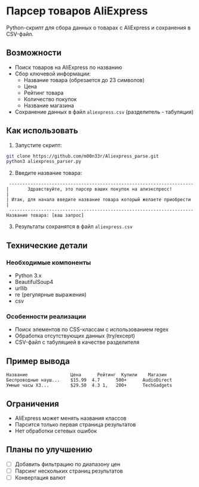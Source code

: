 # Парсер товаров AliExpress

Python-скрипт для сбора данных о товарах с AliExpress и сохранения в CSV-файл.

## Возможности
- Поиск товаров на AliExpress по названию
- Сбор ключевой информации:
  - Название товара (обрезается до 23 символов)
  - Цена
  - Рейтинг товара  
  - Количество покупок
  - Название магазина
- Сохранение данных в файл `aliexpress.csv` (разделитель - табуляция)

## Как использовать

1. Запустите скрипт:
```bash
git clone https://github.com/m00n33r/Aliexpress_parse.git
python3 aliexpress_parser.py
```

2. Введите название товара:
```
 ---------------------------------------------------------------------
|       Здравствуйте, это парсер ваших покупок на алиэкспресс!        |
| Итак, для начала введите название товара который желаете приобрести |
 ---------------------------------------------------------------------
Название товара: [ваш запрос]
```

3. Результаты сохранятся в файл `aliexpress.csv`

## Технические детали

### Необходимые компоненты
- Python 3.x
- BeautifulSoup4
- urllib
- re (регулярные выражения)
- csv

### Особенности реализации
- Поиск элементов по CSS-классам с использованием regex
- Обработка отсутствующих данных (try/except)
- CSV-файл с табуляцией в качестве разделителя

## Пример вывода
```csv
Название	            Цена	  Рейтинг  Купили	 Магазин
Беспроводные науш...	$15.99	4.7	     500+	   AudioDirect
Умные часы X3...     	$29.50	4.3	1,   200+	   TechGadgets
```

## Ограничения
- AliExpress может менять названия классов
- Парсится только первая страница результатов
- Нет обработки сетевых ошибок

## Планы по улучшению
- [ ] Добавить фильтрацию по диапазону цен
- [ ] Парсинг нескольких страниц результатов
- [ ] Конвертация валют
